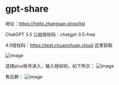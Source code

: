 # gpt-share

地址：https://hello.zhangsan.shop/list

ChatGPT 3.5 公益授权码：chatgpt-3.5-free 

4.0授权码：https://test.chuanchuan.cloud 这里获取


![image](https://github.com/sfvsfv/gpt-share/assets/62045791/4bb5440d-51cb-4f90-a63a-fff847b0abac)

选择plus账号进入，输入授权码，如下所示：
![image](https://github.com/sfvsfv/gpt-share/assets/62045791/4b6086a9-2b6a-4ff2-b60d-83f699171ddb)


售后群：
![image](https://github.com/sfvsfv/gpt-share/assets/62045791/f3a4abf2-db9d-4380-8b14-2c467bf492e0)
